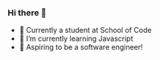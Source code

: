 ### Hi there 👋

<!--
**fabbihas/fabbihas** is a ✨ _special_ ✨ repository because its `README.md` (this file) appears on your GitHub profile.

Here are some ideas to get you started:
-->

- 🔭 Currently a student at School of Code
- 🌱 I’m currently learning Javascript
- :crescent_moon: Aspiring to be a software engineer!

